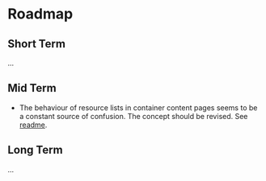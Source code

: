 # Roadmap

## Short Term

...

## Mid Term

- The behaviour of resource lists in container content pages seems to be a constant source of confusion. The concept should be revised. See [readme](README.md#business-rules).

## Long Term

...